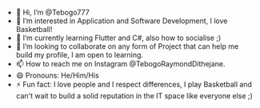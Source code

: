 - 👋 Hi, I’m @Tebogo777
- 👀 I’m interested in Application and Software Development, I love Basketball!
- 🌱 I’m currently learning Flutter and C#, also how to socialise ;) 
- 💞️ I’m looking to collaborate on any form of Project that can help me build my profile, I am open to learning. 
- 📫 How to reach me on Instagram @TebogoRaymondDithejane.
- 😄 Pronouns: He/Him/His
- ⚡ Fun fact: I love people  and I respect differences, I play Basketball and can't wait to build a solid reputation in the IT space like everyone else ;)

<!---
Tebogo777/Tebogo777 is a ✨ special ✨ repository because its `README.md` (this file) appears on your GitHub profile.
You can click the Preview link to take a look at your changes.
--->
